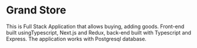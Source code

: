 # Grand Store

This is Full Stack Application that allows buying, adding goods. Front-end built usingTypescript, Next.js and Redux, back-end built with Typescript and Express. The application works with Postgresql database.